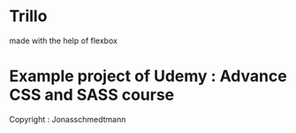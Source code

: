 # Trillo
  made with the help of flexbox

# Example project of Udemy : Advance CSS and SASS course
  Copyright : Jonasschmedtmann
